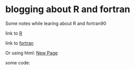# blogging about R and fortran

Some notes while learing about R and fortran90

link to [R](R)

link to [fortran](chapter1)

Or using html:  <a href="https://ecotopic.github.io/fortran/chapter1/index.html">New Page</a> 

some code: 
```IMPLICIT NONE
```


